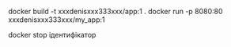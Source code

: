 docker build -t xxxdenisxxx333xxx/app:1 . docker run -p 8080:80 xxxdenisxxx333xxx/my_app:1


docker stop ідентифікатор